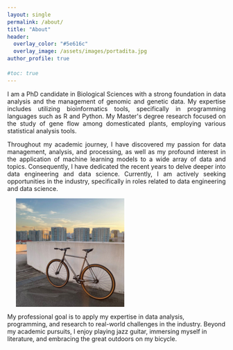 ```yaml
---
layout: single
permalink: /about/
title: "About"
header:
  overlay_color: "#5e616c"
  overlay_image: /assets/images/portadita.jpg
author_profile: true

#toc: true
---
```


<p style="text-align: justify;">
I am a PhD candidate in Biological Sciences with a strong foundation in data analysis and the management of genomic and genetic data. My expertise includes utilizing bioinformatics tools, specifically in programming languages such as R and Python. My Master's degree research focused on the study of gene flow among domesticated plants, employing various statistical analysis tools.</p>
<p style="text-align: justify;">
Throughout my academic journey, I have discovered my passion for data management, analysis, 
and processing, as well as my profound interest in the application of machine learning models to a wide array of data and topics. Consequently, I have dedicated the recent years to delve deeper into data engineering and data science. Currently, I am actively seeking opportunities in the industry, specifically in roles related to data engineering and data science.</p>

<figure style="width: 250px; height: 250px; margin: 10px 20px;"  class="align-right">
  <img src="/assets/images/bicicle3.jpg " alt="">
</figure> 
<p style="text-align: justify;">

My professional goal is to apply my expertise in data analysis, programming, and research to real-world challenges in the industry. Beyond my academic pursuits, I enjoy  playing jazz guitar, immersing myself in literature, and embracing the great outdoors on my bicycle.

</p>